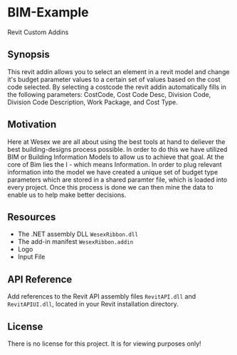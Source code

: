 # BIM-Example
Revit Custom Addins

## Synopsis

This revit addin allows you to select an element in a revit model and change it's budget parameter values to a certain set of values based on the cost code selected. By selecting a costcode the revit addin automatically fills in the following parameters: CostCode, Cost Code Desc, Division Code, Division Code Description, Work Package, and Cost Type.

## Motivation

Here at Wesex we are all about using the best tools at hand to deliever the best building-designs process possible. In order to do this we have utilized BIM or Building Information Models to allow us to achieve that goal. At the core of Bim lies the I - which means Information. In order to plug relevant information into the model we have created a unique set of budget type parameters which are stored in a shared paramter file, which is loaded into every project. Once this process is done we can then mine the data to enable us to help make better decisions.

## Resources

- The .NET assembly DLL `WesexRibbon.dll`
- The add-in manifest `WesexRibbon.addin`
- Logo
- Input File

## API Reference

Add references to the Revit API assembly files `RevitAPI.dll` and `RevitAPIUI.dll`, located in your Revit installation directory.

## License

There is no license for this project. It is for viewing purposes only!
